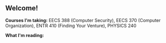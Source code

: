 ## Welcome!
**Courses I'm taking:** EECS 388 (Computer Security), EECS 370 (Computer Organization), ENTR 410 (Finding Your Venture), PHYSICS 240

**What I'm reading:**

